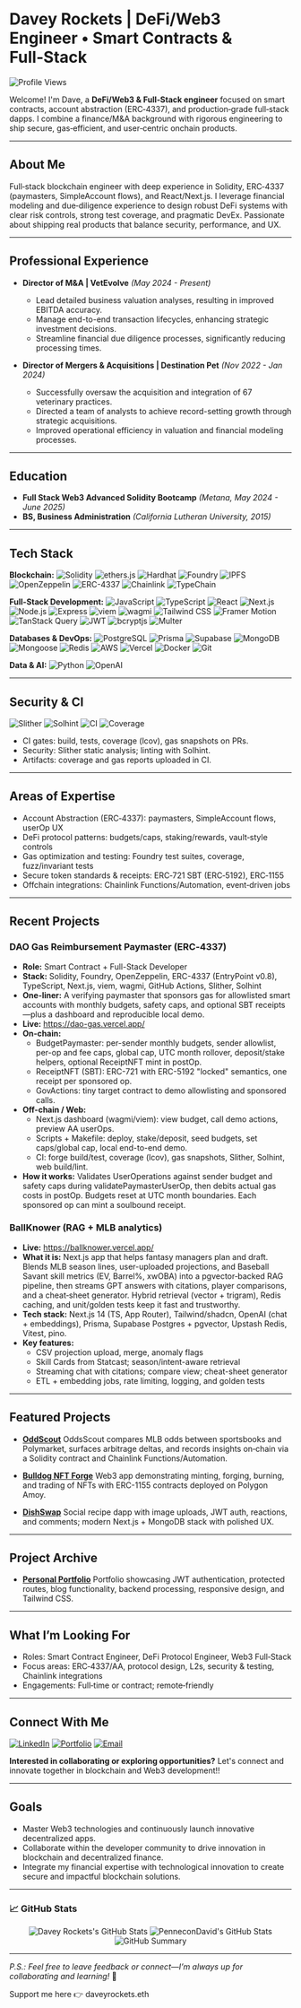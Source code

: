 # Davey Rockets | DeFi/Web3 Engineer • Smart Contracts & Full‑Stack

![Profile Views](https://komarev.com/ghpvc/?username=PenneconDavid\&style=flat-square)

Welcome! I'm Dave, a **DeFi/Web3 & Full‑Stack engineer** focused on smart contracts, account abstraction (ERC‑4337), and production‑grade full‑stack dapps. I combine a finance/M&A background with rigorous engineering to ship secure, gas‑efficient, and user‑centric onchain products.

---

## About Me

Full‑stack blockchain engineer with deep experience in Solidity, ERC‑4337 (paymasters, SimpleAccount flows), and React/Next.js. I leverage financial modeling and due‑diligence experience to design robust DeFi systems with clear risk controls, strong test coverage, and pragmatic DevEx. Passionate about shipping real products that balance security, performance, and UX.

---

## Professional Experience

* **Director of M\&A | VetEvolve** *(May 2024 - Present)*

  * Lead detailed business valuation analyses, resulting in improved EBITDA accuracy.
  * Manage end-to-end transaction lifecycles, enhancing strategic investment decisions.
  * Streamline financial due diligence processes, significantly reducing processing times.

* **Director of Mergers & Acquisitions | Destination Pet** *(Nov 2022 - Jan 2024)*

  * Successfully oversaw the acquisition and integration of 67 veterinary practices.
  * Directed a team of analysts to achieve record-setting growth through strategic acquisitions.
  * Improved operational efficiency in valuation and financial modeling processes.

---

## Education

* **Full Stack Web3 Advanced Solidity Bootcamp** *(Metana, May 2024 - June 2025)*
* **BS, Business Administration** *(California Lutheran University, 2015)*

---

## Tech Stack

**Blockchain:**
![Solidity](https://img.shields.io/badge/Solidity-363636?style=for-the-badge\&logo=solidity\&logoColor=white)
![ethers.js](https://img.shields.io/badge/ethers.js-3C3C3D?style=for-the-badge\&logo=ethereum\&logoColor=white)
![Hardhat](https://img.shields.io/badge/Hardhat-FFD700?style=for-the-badge\&logo=hardhat\&logoColor=black)
![Foundry](https://img.shields.io/badge/Foundry-000000?style=for-the-badge\&logo=ethereum\&logoColor=white)
![IPFS](https://img.shields.io/badge/IPFS-65C2CB?style=for-the-badge\&logo=ipfs\&logoColor=white)
![OpenZeppelin](https://img.shields.io/badge/OpenZeppelin-4E5EE4?style=for-the-badge\&logo=openzeppelin\&logoColor=white)
![ERC-4337](https://img.shields.io/badge/ERC--4337-3C3C3D?style=for-the-badge\&logo=ethereum\&logoColor=white)
![Chainlink](https://img.shields.io/badge/Chainlink-375BD2?style=for-the-badge\&logo=chainlink\&logoColor=white)
![TypeChain](https://img.shields.io/badge/TypeChain-3C3C3D?style=for-the-badge\&logo=ethereum\&logoColor=white)

**Full-Stack Development:**
![JavaScript](https://img.shields.io/badge/JavaScript-F7DF1E?style=for-the-badge\&logo=javascript\&logoColor=black)
![TypeScript](https://img.shields.io/badge/TypeScript-007ACC?style=for-the-badge\&logo=typescript\&logoColor=white)
![React](https://img.shields.io/badge/React-61DAFB?style=for-the-badge\&logo=react\&logoColor=black)
![Next.js](https://img.shields.io/badge/Next.js-000000?style=for-the-badge\&logo=nextdotjs\&logoColor=white)
![Node.js](https://img.shields.io/badge/Node.js-339933?style=for-the-badge\&logo=nodedotjs\&logoColor=white)
![Express](https://img.shields.io/badge/Express-000000?style=for-the-badge\&logo=express\&logoColor=white)
![viem](https://img.shields.io/badge/viem-000000?style=for-the-badge)
![wagmi](https://img.shields.io/badge/wagmi-000000?style=for-the-badge)
![Tailwind CSS](https://img.shields.io/badge/Tailwind%20CSS-06B6D4?style=for-the-badge\&logo=tailwindcss\&logoColor=white)
![Framer Motion](https://img.shields.io/badge/Framer%20Motion-0055FF?style=for-the-badge\&logo=framer\&logoColor=white)
![TanStack Query](https://img.shields.io/badge/TanStack%20Query-FF4154?style=for-the-badge\&logo=reactquery\&logoColor=white)
![JWT](https://img.shields.io/badge/JWT-000000?style=for-the-badge\&logo=jsonwebtokens\&logoColor=white)
![bcryptjs](https://img.shields.io/badge/bcryptjs-338854?style=for-the-badge)
![Multer](https://img.shields.io/badge/Multer-FF6600?style=for-the-badge)

**Databases & DevOps:**
![PostgreSQL](https://img.shields.io/badge/PostgreSQL-4169E1?style=for-the-badge\&logo=postgresql\&logoColor=white)
![Prisma](https://img.shields.io/badge/Prisma-2D3748?style=for-the-badge\&logo=prisma\&logoColor=white)
![Supabase](https://img.shields.io/badge/Supabase-3ECF8E?style=for-the-badge\&logo=supabase\&logoColor=white)
![MongoDB](https://img.shields.io/badge/MongoDB-4EA94B?style=for-the-badge\&logo=mongodb\&logoColor=white)
![Mongoose](https://img.shields.io/badge/Mongoose-880000?style=for-the-badge\&logo=mongoose\&logoColor=white)
![Redis](https://img.shields.io/badge/Redis-DC382D?style=for-the-badge\&logo=redis\&logoColor=white)
![AWS](https://img.shields.io/badge/AWS-232F3E?style=for-the-badge\&logo=amazon-aws\&logoColor=white)
![Vercel](https://img.shields.io/badge/Vercel-000000?style=for-the-badge\&logo=vercel\&logoColor=white)
![Docker](https://img.shields.io/badge/Docker-2496ED?style=for-the-badge\&logo=docker\&logoColor=white)
![Git](https://img.shields.io/badge/Git-F05032?style=for-the-badge\&logo=git\&logoColor=white)

**Data & AI:**
![Python](https://img.shields.io/badge/Python-3776AB?style=for-the-badge\&logo=python\&logoColor=white)
![OpenAI](https://img.shields.io/badge/OpenAI-412991?style=for-the-badge\&logo=openai\&logoColor=white)

---

## Security & CI

![Slither](https://img.shields.io/badge/Slither-Static%20Analysis-2E3440?style=for-the-badge)
![Solhint](https://img.shields.io/badge/Solhint-Solidity%20Linter-2E3440?style=for-the-badge)
![CI](https://img.shields.io/badge/GitHub%20Actions-CI%20Gates-2088FF?style=for-the-badge\&logo=githubactions\&logoColor=white)
![Coverage](https://img.shields.io/badge/Coverage-lcov-green?style=for-the-badge)

* CI gates: build, tests, coverage (lcov), gas snapshots on PRs.
* Security: Slither static analysis; linting with Solhint.
* Artifacts: coverage and gas reports uploaded in CI.

---

## Areas of Expertise

* Account Abstraction (ERC‑4337): paymasters, SimpleAccount flows, userOp UX
* DeFi protocol patterns: budgets/caps, staking/rewards, vault‑style controls
* Gas optimization and testing: Foundry test suites, coverage, fuzz/invariant tests
* Secure token standards & receipts: ERC‑721 SBT (ERC‑5192), ERC‑1155
* Offchain integrations: Chainlink Functions/Automation, event‑driven jobs

---

## Recent Projects

### DAO Gas Reimbursement Paymaster (ERC‑4337)

* **Role:** Smart Contract + Full-Stack Developer
* **Stack:** Solidity, Foundry, OpenZeppelin, ERC-4337 (EntryPoint v0.8), TypeScript, Next.js, viem, wagmi, GitHub Actions, Slither, Solhint
* **One-liner:** A verifying paymaster that sponsors gas for allowlisted smart accounts with monthly budgets, safety caps, and optional SBT receipts—plus a dashboard and reproducible local demo.
* **Live:** https://dao-gas.vercel.app/
* **On-chain:**
  * BudgetPaymaster: per-sender monthly budgets, sender allowlist, per-op and fee caps, global cap, UTC month rollover, deposit/stake helpers, optional ReceiptNFT mint in postOp.
  * ReceiptNFT (SBT): ERC-721 with ERC-5192 "locked" semantics, one receipt per sponsored op.
  * GovActions: tiny target contract to demo allowlisting and sponsored calls.
* **Off-chain / Web:**
  * Next.js dashboard (wagmi/viem): view budget, call demo actions, preview AA userOps.
  * Scripts + Makefile: deploy, stake/deposit, seed budgets, set caps/global cap, local end-to-end demo.
  * CI: forge build/test, coverage (lcov), gas snapshots, Slither, Solhint, web build/lint.
* **How it works:** Validates UserOperations against sender budget and safety caps during validatePaymasterUserOp, then debits actual gas costs in postOp. Budgets reset at UTC month boundaries. Each sponsored op can mint a soulbound receipt.

### BallKnower (RAG + MLB analytics)

* **Live:** https://ballknower.vercel.app/
* **What it is:** Next.js app that helps fantasy managers plan and draft. Blends MLB season lines, user-uploaded projections, and Baseball Savant skill metrics (EV, Barrel%, xwOBA) into a pgvector‑backed RAG pipeline, then streams GPT answers with citations, player comparisons, and a cheat‑sheet generator. Hybrid retrieval (vector + trigram), Redis caching, and unit/golden tests keep it fast and trustworthy.
* **Tech stack:** Next.js 14 (TS, App Router), Tailwind/shadcn, OpenAI (chat + embeddings), Prisma, Supabase Postgres + pgvector, Upstash Redis, Vitest, pino.
* **Key features:**
  * CSV projection upload, merge, anomaly flags
  * Skill Cards from Statcast; season/intent-aware retrieval
  * Streaming chat with citations; compare view; cheat-sheet generator
  * ETL + embedding jobs, rate limiting, logging, and golden tests

---

## Featured Projects

* [**OddScout**](https://odd-scout.vercel.app/)
  OddsScout compares MLB odds between sportsbooks and Polymarket, surfaces arbitrage deltas, and records insights on‑chain via a Solidity contract and Chainlink Functions/Automation.

* [**Bulldog NFT Forge**](https://bulldog-nft.vercel.app/)
  Web3 app demonstrating minting, forging, burning, and trading of NFTs with ERC-1155 contracts deployed on Polygon Amoy.

* [**DishSwap**](https://dishswap.vercel.app/)
  Social recipe dapp with image uploads, JWT auth, reactions, and comments; modern Next.js + MongoDB stack with polished UX.

---

## Project Archive

* [**Personal Portfolio**](https://daveyrockets.me/)
  Portfolio showcasing JWT authentication, protected routes, blog functionality, backend processing, responsive design, and Tailwind CSS.

---

## What I’m Looking For

* Roles: Smart Contract Engineer, DeFi Protocol Engineer, Web3 Full‑Stack
* Focus areas: ERC‑4337/AA, protocol design, L2s, security & testing, Chainlink integrations
* Engagements: Full‑time or contract; remote‑friendly

---

## Connect With Me

[![LinkedIn](https://img.shields.io/badge/LinkedIn-blue?style=for-the-badge\&logo=linkedin\&logoColor=white)](https://www.linkedin.com/in/davidseibold/)
[![Portfolio](https://img.shields.io/badge/Portfolio-2C2C2C?style=for-the-badge\&logo=web\&logoColor=white)](https://daveyrockets.me)
[![Email](https://img.shields.io/badge/Email-D14836?style=for-the-badge\&logo=gmail\&logoColor=white)](mailto:d.seibold@icloud.com)

**Interested in collaborating or exploring opportunities?** Let's connect and innovate together in blockchain and Web3 development!!

---

## Goals

* Master Web3 technologies and continuously launch innovative decentralized apps.
* Collaborate within the developer community to drive innovation in blockchain and decentralized finance.
* Integrate my financial expertise with technological innovation to create secure and impactful blockchain solutions.

---

### 📈 GitHub Stats

<p align="center">
  <img src="https://github-readme-stats.vercel.app/api?username=PenneconDavid&show_icons=true&hide_border=true&count_private=true&theme=tokyonight" alt="Davey Rockets's GitHub Stats"/>
  <img src="https://nirzak-streak-stats.vercel.app?user=PenneconDavid&theme=tokyonight&hide_border=true" alt="PenneconDavid's GitHub Stats" />
  <img src="https://github-profile-summary-cards.vercel.app/api/cards/profile-details?username=PenneconDavid&theme=tokyonight" alt="GitHub Summary"/>
</p>

---

*P.S.: Feel free to leave feedback or connect—I’m always up for collaborating and learning!* 🚀

Support me here 👉 daveyrockets.eth
